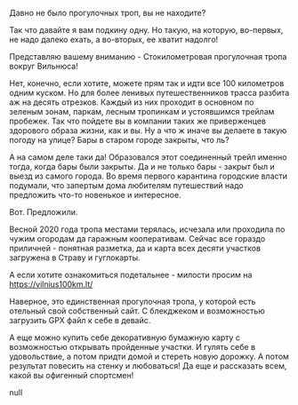 Давно не было прогулочных троп, вы не находите?

Так что давайте я вам подкину одну. Но такую, на которую, во-первых, не надо далеко ехать, а во-вторых, ее хватит надолго!

Представляю вашему вниманию - Стокилометровая прогулочная тропа вокруг Вильнюса!

Нет, конечно, если хотите, можете прям так и идти все 100 километров одним куском. Но для более ленивых путешественников трасса разбита аж на десять отрезков. Каждый из них проходит в основном по зеленым зонам, паркам, лесным тропинкам и устоявшимся трейлам пробежек. Так что пойдете вы в компании таких же приверженцев здорового образа жизни, как и вы. Ну а что ж иначе вы делаете в такую погоду на улице? Бары в старом городе закрыты, что ль?

А на самом деле таки да! Образовался этот соединенный трейл именно тогда, когда бары были закрыты. Да и не только бары - закрыт был и выезд из самого города. Во время первого карантина городские власти подумали, что запертым дома любителям путешествий надо предложить что-то новенькое и интересное.

Вот. Предложили.

Весной 2020 года тропа местами терялась, исчезала или проходила по чужим огородам да гаражным кооперативам. Сейчас все гораздо приличней - понятная разметка, да и карта всех десяти участков загружена в Страву и гуглокарты.

А если хотите ознакомиться подетальнее - милости просим на https://vilnius100km.lt/

Наверное, это единственная прогулочная тропа, у которой есть отельный свой собственный сайт. С блекджеком и возможностью загрузить GPX файл к себе в девайс.

А еще можно купить себе декоративную бумажную карту с возможностью открывать пройденные участки. И гулять себе в удовольствие, а потом придти домой и стереть новую дорожку. А потом результат повесить на стенку и любоваться! Да еще и рассказать всем, какой вы офигенный спортсмен!

null

